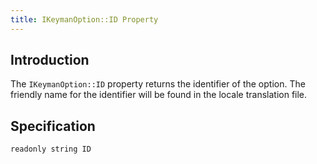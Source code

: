 ```yaml
---
title: IKeymanOption::ID Property
---
```


## Introduction

The `IKeymanOption::ID` property returns the identifier of the option.
The friendly name for the identifier will be found in the locale
translation file.

## Specification

``` clike
readonly string ID
```
